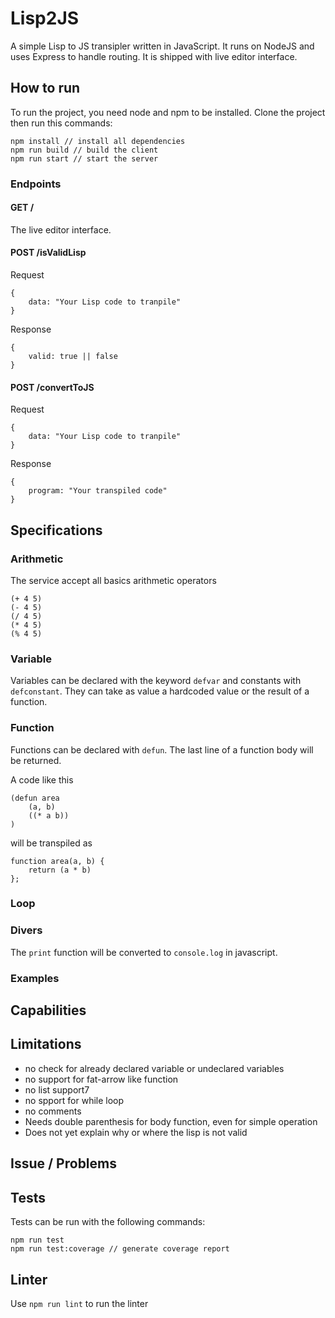 # Lisp2JS

A simple Lisp to JS transipler written in JavaScript.
It runs on NodeJS and uses Express to handle routing.
It is shipped with live editor interface.

## How to run

To run the project, you need node and npm to be installed. Clone the project
then run this commands:
```
npm install // install all dependencies
npm run build // build the client
npm run start // start the server
```

### Endpoints

#### GET /

The live editor interface.

#### POST /isValidLisp
Request
```
{
    data: "Your Lisp code to tranpile"
}
```

Response
```
{
    valid: true || false
}
```

#### POST /convertToJS
Request
```
{
    data: "Your Lisp code to tranpile"
}
```

Response
```
{
    program: "Your transpiled code"
}
```

## Specifications

### Arithmetic

The service accept all basics arithmetic operators
```
(+ 4 5)
(- 4 5)
(/ 4 5)
(* 4 5)
(% 4 5)
```

### Variable

Variables can be declared with the keyword `defvar` and constants with `defconstant`.
They can take as value a hardcoded value or the result of a function.

### Function

Functions can be declared with `defun`.
The last line of a function body will be returned.

A code like this
```
(defun area
    (a, b)
    ((* a b))
)
```

will be transpiled as
```
function area(a, b) {
    return (a * b)
};
```

### Loop

### Divers

The `print` function will be converted to `console.log` in javascript.

### Examples


## Capabilities


## Limitations

- no check for already declared variable or undeclared variables
- no support for fat-arrow like function
- no list support7
- no spport for while loop
- no comments
- Needs double parenthesis for body function, even for simple operation
- Does not yet explain why or where the lisp is not valid

## Issue / Problems



## Tests

Tests can be run with the following commands:
```
npm run test
npm run test:coverage // generate coverage report
```


## Linter

Use `npm run lint` to run the linter